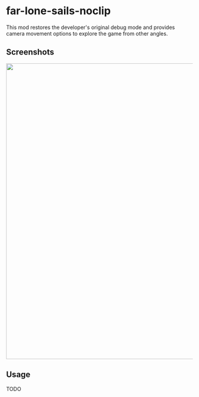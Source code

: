 # far-lone-sails-noclip
This mod restores the developer's original debug mode and provides camera movement options to explore the game from other angles.

## Screenshots
<div>
    <a href="yt.barichello.me"><img src="https://i.imgur.com/MOS5CuW.png" width="800"></a>
</div>

## Usage
TODO
